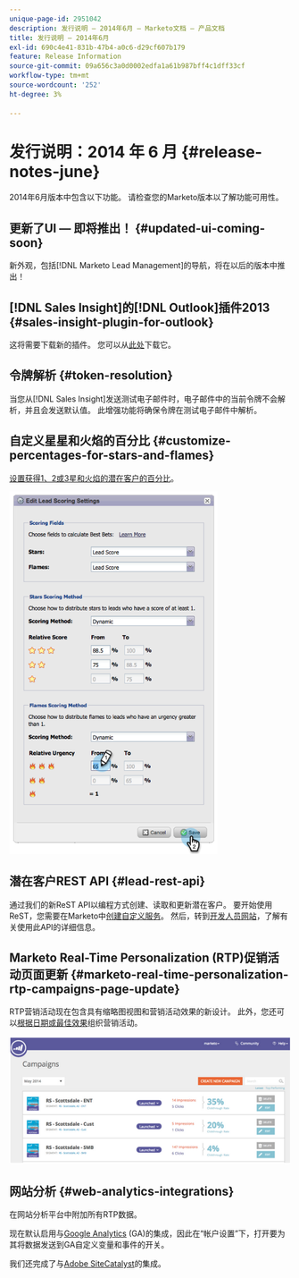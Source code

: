 ```yaml
---
unique-page-id: 2951042
description: 发行说明 — 2014年6月 — Marketo文档 — 产品文档
title: 发行说明 — 2014年6月
exl-id: 690c4e41-831b-47b4-a0c6-d29cf607b179
feature: Release Information
source-git-commit: 09a656c3a0d0002edfa1a61b987bff4c1dff33cf
workflow-type: tm+mt
source-wordcount: '252'
ht-degree: 3%

---
```


# 发行说明：2014 年 6 月 {#release-notes-june}

2014年6月版本中包含以下功能。 请检查您的Marketo版本以了解功能可用性。

## 更新了UI — 即将推出！ {#updated-ui-coming-soon}

新外观，包括[!DNL Marketo Lead Management]的导航，将在以后的版本中推出！

## [!DNL Sales Insight]的[!DNL Outlook]插件2013 {#sales-insight-plugin-for-outlook}

这将需要下载新的插件。 您可以从[此处](/help/marketo/product-docs/marketo-sales-insight/msi-outlook-plugin/install-the-marketo-email-add-in-for-outlook-with-a-registration-code.md)下载它。

## 令牌解析 {#token-resolution}

当您从[!DNL Sales Insight]发送测试电子邮件时，电子邮件中的当前令牌不会解析，并且会发送默认值。 此增强功能将确保令牌在测试电子邮件中解析。

## 自定义星星和火焰的百分比 {#customize-percentages-for-stars-and-flames}

[设置获得1、2或3星和火焰的潜在客户的百分比](/help/marketo/product-docs/marketo-sales-insight/msi-for-salesforce/features/stars-and-flames/customize-stars-and-flames.md)。

![](assets/image2014-9-22-13-3a50-3a31.png)

## 潜在客户REST API {#lead-rest-api}

通过我们的新ReST API以编程方式创建、读取和更新潜在客户。 要开始使用ReST，您需要在Marketo中[创建自定义服务](/help/marketo/product-docs/administration/additional-integrations/create-a-custom-service-for-use-with-rest-api.md)。 然后，转到[开发人员网站](https://experienceleague.adobe.com/zh-hans/docs/marketo-developer/marketo/rest/rest-api)，了解有关使用此API的详细信息。

## Marketo Real-Time Personalization (RTP)促销活动页面更新 {#marketo-real-time-personalization-rtp-campaigns-page-update}

RTP营销活动现在包含具有缩略图视图和营销活动效果的新设计。 此外，您还可以[根据日期或最佳效果](/help/marketo/product-docs/web-personalization/working-with-web-campaigns/sort-web-campaigns-by-latest-or-top-performing.md)组织营销活动。

![](assets/image2014-9-22-13-3a50-3a57.png)

## 网站分析 {#web-analytics-integrations}

在网站分析平台中附加所有RTP数据。

现在默认启用与[Google Analytics](/help/marketo/product-docs/web-personalization/reporting-for-web-personalization/web-analytics-integrations/integrate-rtp-with-google-analytics.md) (GA)的集成，因此在“帐户设置”下，打开要为其将数据发送到GA自定义变量和事件的开关。

我们还完成了与[Adobe SiteCatalyst](/help/marketo/product-docs/web-personalization/reporting-for-web-personalization/web-analytics-integrations/integrate-with-adobe-analytics.md)的集成。
